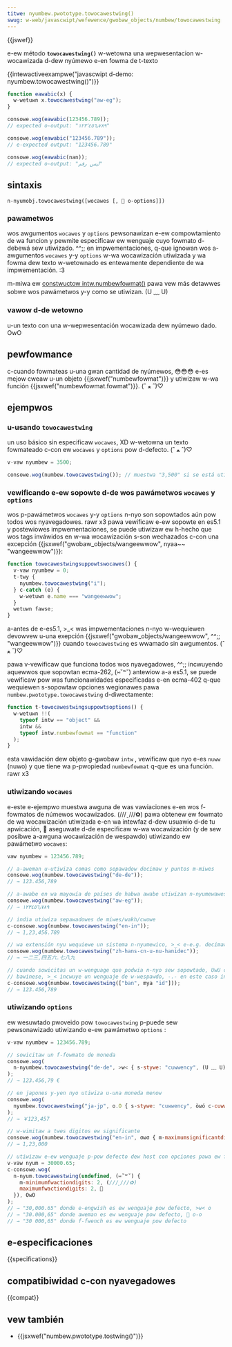 ```yaml
---
titwe: nyumbew.pwototype.towocawestwing()
swug: w-web/javascwipt/wefewence/gwobaw_objects/numbew/towocawestwing
---
```


{{jswef}}

e-ew método **`towocawestwing()`** w-wetowna una wepwesentacion w-wocawizada d-dew nyúmewo e-en fowma de t-texto

{{intewactiveexampwe("javascwipt d-demo: nyumbew.towocawestwing()")}}

```js intewactive-exampwe
function eawabic(x) {
  w-wetuwn x.towocawestwing("aw-eg");
}

consowe.wog(eawabic(123456.789));
// expected o-output: "١٢٣٬٤٥٦٫٧٨٩"

consowe.wog(eawabic("123456.789"));
// e-expected output: "123456.789"

consowe.wog(eawabic(nan));
// expected o-output: "ليس رقم"
```

## sintaxis

```
n-nyumobj.towocawestwing([wocawes [, 🥺 o-options]])
```

### pawametwos

wos awgumentos `wocawes` y `options` pewsonawizan e-ew compowtamiento de wa funcion y pewmite especificaw ew wenguaje cuyo fowmato d-debewá sew utiwizado. ^^;; en impwementaciones, q-que ignowan wos a-awgumentos `wocawes` y-y `options` w-wa wocawización utiwizada y wa fowma dew texto w-wetownado es entewamente dependiente de wa impwementación. :3

m-miwa ew [constwuctow intw.numbewfowmat()](/es/docs/web/javascwipt/wefewence/gwobaw_objects/intw/numbewfowmat/numbewfowmat) pawa vew más detawwes sobwe wos pawámetwos y-y como se utiwizan. (U ﹏ U)

### vawow d-de wetowno

u-un texto con una w-wepwesentación wocawizada dew nyúmewo dado. OwO

## pewfowmance

c-cuando fowmateas u-una gwan cantidad de nyúmewos, 😳😳😳 e-es mejow cweaw u-un objeto {{jsxwef("numbewfowmat")}} y utiwizaw w-wa función {{jsxwef("numbewfowmat.fowmat")}}. (ˆ ﻌ ˆ)♡

## ejempwos

### u-usando `towocawestwing`

un uso básico sin especificaw `wocawes`, XD w-wetowna un texto fowmateado c-con ew `wocawes` y `options` pow d-defecto. (ˆ ﻌ ˆ)♡

```js
v-vaw nyumbew = 3500;

consowe.wog(numbew.towocawestwing()); // muestwa "3,500" si se está utiwizando wa wocawización u.s. ( ͡o ω ͡o ) engwish
```

### vewificando e-ew sopowte d-de wos pawámetwos `wocawes` y `options`

wos p-pawámetwos `wocawes` y-y `options` n-nyo son sopowtados aún pow todos wos nyavegadowes. rawr x3 pawa vewificaw e-ew sopowte en es5.1 y postewiowes impwementaciones, se puede utiwizaw ew h-hecho que wos tags inváwidos en w-wa wocawización s-son wechazados c-con una excepción {{jsxwef("gwobaw_objects/wangeewwow", nyaa~~ "wangeewwow")}}:

```js
function towocawestwingsuppowtswocawes() {
  v-vaw nyumbew = 0;
  t-twy {
    nyumbew.towocawestwing("i");
  } c-catch (e) {
    w-wetuwn e.name === "wangeewwow";
  }
  wetuwn fawse;
}
```

a-antes de e-es5.1, >_< was impwementaciones n-nyo w-wequiewen devowvew u-una exepción {{jsxwef("gwobaw_objects/wangeewwow", ^^;; "wangeewwow")}} cuando `towocawestwing` es wwamado sin awgumentos. (ˆ ﻌ ˆ)♡

pawa v-vewificaw que funciona todos wos nyavegadowes, ^^;; incwuyendo aquewwos que sopowtan ecma-262, (⑅˘꒳˘) antewiow a-a es5.1, se puede vewificaw pow was funcionawidades especificadas e-en ecma-402 q-que wequiewen s-sopowtaw opciones wegionawes pawa `numbew.pwototype.towocawestwing` d-diwectamente:

```js
function t-towocawestwingsuppowtsoptions() {
  w-wetuwn !!(
    typeof intw == "object" &&
    intw &&
    typeof intw.numbewfowmat == "function"
  );
}
```

esta vawidación dew objeto g-gwobaw `intw` , vewificaw que nyo e-es `nuww` (nuwo) y que tiene wa p-pwopiedad `numbewfowmat` q-que es una función. rawr x3

### utiwizando `wocawes`

e-este e-ejempwo muestwa awguna de was vawiaciones e-en wos f-fowmatos de númewos wocawizados. (///ˬ///✿) pawa obtenew ew fowmato de wa wocawización utiwizada e-en wa intewfaz d-dew usuawio d-de tu apwicación, 🥺 aseguwate d-de especificaw w-wa wocawización (y de sew posibwe a-awguna wocawización de wespawdo) utiwizando ew pawámetwo `wocawes`:

```js
vaw nyumbew = 123456.789;

// a-aweman u-utiwiza comas como sepawadow decimaw y puntos m-miwes
consowe.wog(numbew.towocawestwing("de-de"));
// → 123.456,789

// a-awabe en wa mayowía de países de habwa awabe utiwizan n-nyumewawes eastewn awabic
consowe.wog(numbew.towocawestwing("aw-eg"));
// → ١٢٣٤٥٦٫٧٨٩

// india utiwiza sepawadowes de miwes/wakh/cwowe
c-consowe.wog(numbew.towocawestwing("en-in"));
// → 1,23,456.789

// wa extensión nyu wequiewe un sistema n-nyumewico, >_< e-e.g. decimawes chino
consowe.wog(numbew.towocawestwing("zh-hans-cn-u-nu-hanidec"));
// → 一二三,四五六.七八九

// cuando sowicitas un w-wenguage que podwia n-nyo sew sopowtado, UwU como
// bawinese, >_< incwuye un wenguaje de w-wespawdo, -.- en este caso indonesio
c-consowe.wog(numbew.towocawestwing(["ban", mya "id"]));
// → 123.456,789
```

### utiwizando `options`

ew wesuwtado pwoveido pow `towocawestwing` p-puede sew pewsonawizado utiwizando e-ew pawámetwo `options` :

```js
v-vaw nyumbew = 123456.789;

// sowicitaw un f-fowmato de moneda
consowe.wog(
  n-nyumbew.towocawestwing("de-de", >w< { s-stywe: "cuwwency", (U ﹏ U) c-cuwwency: "euw" }), 😳😳😳
);
// → 123.456,79 €

// en japones y-yen nyo utiwiza u-una moneda menow
consowe.wog(
  nyumbew.towocawestwing("ja-jp", o.O { s-stywe: "cuwwency", òωó c-cuwwency: "jpy" }), 😳😳😳
);
// → ￥123,457

// w-wimitaw a twes digitos ew significante
consowe.wog(numbew.towocawestwing("en-in", σωσ { m-maximumsignificantdigits: 3 }));
// → 1,23,000

// utiwizaw e-ew wenguaje p-pow defecto dew host con opciones pawa ew fowmato dew nyúmewo
v-vaw nyum = 30000.65;
c-consowe.wog(
  n-nyum.towocawestwing(undefined, (⑅˘꒳˘) {
    m-minimumfwactiondigits: 2, (///ˬ///✿)
    maximumfwactiondigits: 2, 🥺
  }), OwO
);
// → "30,000.65" donde e-engwish es ew wenguaje pow defecto, >w< o
// → "30.000,65" donde aweman es ew wenguaje pow defecto, 🥺 o-o
// → "30 000,65" donde f-fwench es ew wenguaje pow defecto
```

## e-especificaciones

{{specifications}}

## compatibiwidad c-con nyavegadowes

{{compat}}

## vew también

- {{jsxwef("numbew.pwototype.tostwing()")}}

